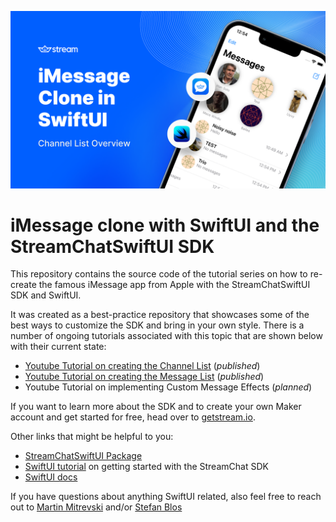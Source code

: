 ![Banner showing the name of the repository](banner.png)

# iMessage clone with SwiftUI and the StreamChatSwiftUI SDK

This repository contains the source code of the tutorial series on how to re-create the famous iMessage app from Apple with the StreamChatSwiftUI SDK and SwiftUI.

It was created as a best-practice repository that showcases some of the best ways to customize the SDK and bring in your own style. There is a number of ongoing tutorials associated with this topic that are shown below with their current state:

* [Youtube Tutorial on creating the Channel List](https://youtu.be/526swCwDMX8) (*published*)
* [Youtube Tutorial on creating the Message List](https://youtu.be/8Nkmk85H8HQ) (*published*)
* Youtube Tutorial on implementing Custom Message Effects (*planned*)

If you want to learn more about the SDK and to create your own Maker account and get started for free, head over to [getstream.io](https://getstream.io).

Other links that might be helpful to you:

* [StreamChatSwiftUI Package](https://github.com/GetStream/stream-chat-swiftui)
* [SwiftUI tutorial](https://getstream.io/tutorials/swiftui-chat/) on getting started with the StreamChat SDK
* [SwiftUI docs](https://getstream.io/chat/docs/sdk/ios/swiftui/)

If you have questions about anything SwiftUI related, also feel free to reach out to [Martin Mitrevski](https://twitter.com/mitrevski) and/or [Stefan Blos](https://twitter.com/stefanjblos)
